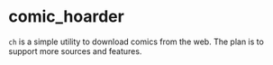 # comic_hoarder

`ch` is a simple utility to download comics from the web. The plan is to support more sources and features.
